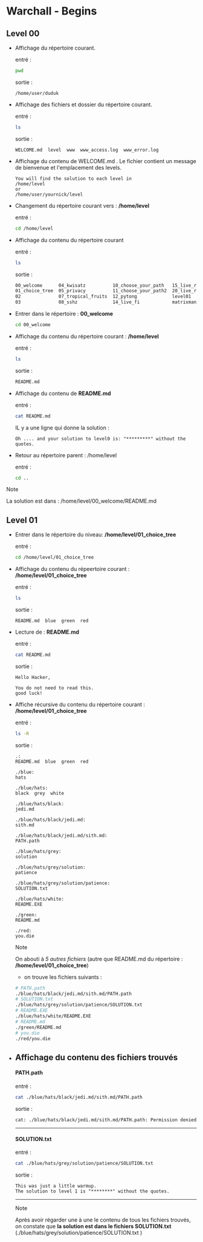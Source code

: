 # Warchall - Begins
## Level 00
- Affichage du répertoire courant.

    entré : 
    ```bash
    pwd
    ```
    sortie :
    ```
    /home/user/duduk
    ```
- Affichage des fichiers et dossier du répertoire courant.
    
    entré : 
    ```bash
    ls
    ```
    sortie :
    ```
    WELCOME.md  level  www  www_access.log  www_error.log
    ```
- Affichage du contenu de WELCOME.md .
    Le fichier contient un message de bienvenue et l'emplacement des levels.

    ```
    You will find the solution to each level in
    /home/level
    or
    /home/user/yournick/level
    ```
- Changement du répertoire courant vers : **/home/level**

    entré :
    ```bash
    cd /home/level
    ```
- Affichage du contenu du répertoire courant

    entré :
    ```bash
    ls
    ```

    sortie :
    ```bash
    00_welcome      04_kwisatz          10_choose_your_path   15_live_rfi  special
    01_choice_tree  05_privacy          11_choose_your_path2  20_live_rce
    02              07_tropical_fruits  12_pytong             level01
    03              08_sshz             14_live_fi            matrixman
    ```
- Entrer dans le répertoire : **00_welcome**
    
    ```bash
    cd 00_welcome
    ```
- Affichage du contenu du répertoire courant : **/home/level**

    entré :
    ```sh
    ls
    ```

    sortie :
    ```sh
    README.md
    ```
- Affichage du contenu de **README.md**

    entré :
    ```sh
    cat README.md
    ```

    IL y a une ligne qui donne la solution :
    ```
    Oh .... and your solution to level0 is: "*********" without the quotes.
    ```
- Retour au répertoire parent : /home/level 
    
    entré :
    ```sh
    cd ..
    ```
> [!NOTE]
> La solution est dans : /home/level/00_welcome/README.md

## Level 01
- Entrer dans le répertoire du niveau: **/home/level/01_choice_tree**

    entré :
    ```sh
    cd /home/level/01_choice_tree
    ```
- Affichage du contenu du répeertoire courant : **/home/level/01_choice_tree**

    entré :
    ```sh
    ls
    ```
    sortie :
    ```
    README.md  blue  green  red
    ```
- Lecture de : **README.md**

    entré :
    ```sh
    cat README.md
    ```
    sortie :
    ```
    Hello Hacker,

    You do not need to read this.
    good luck!

    ```
- Affiche récursive du contenu du répertoire courant : **/home/level/01_choice_tree**

    entré :
    ```sh
    ls -R
    ```
    sortie :
    ```
    .:
    README.md  blue  green  red

    ./blue:
    hats

    ./blue/hats:
    black  grey  white

    ./blue/hats/black:
    jedi.md

    ./blue/hats/black/jedi.md:
    sith.md

    ./blue/hats/black/jedi.md/sith.md:
    PATH.path

    ./blue/hats/grey:
    solution

    ./blue/hats/grey/solution:
    patience

    ./blue/hats/grey/solution/patience:
    SOLUTION.txt

    ./blue/hats/white:
    README.EXE

    ./green:
    README.md

    ./red:
    you.die
    ```

    > [!NOTE]
    > On abouti à _5 autres fichiers_ (autre que README.md du répertoire : **/home/level/01_choice_tree**)
    - on trouve les fichiers suivants :

    ```sh
    # PATH.path
    ./blue/hats/black/jedi.md/sith.md/PATH.path
    # SOLUTION.txt
    ./blue/hats/grey/solution/patience/SOLUTION.txt
    # README.EXE
    ./blue/hats/white/README.EXE
    # README.md
    ./green/README.md
    # you.die
    ./red/you.die
    ```
- Affichage du contenu des fichiers trouvés
    ----
    #### PATH.path
    entré : 
    ```sh
    cat ./blue/hats/black/jedi.md/sith.md/PATH.path
     ```
    sortie : 
    ```
    cat: ./blue/hats/black/jedi.md/sith.md/PATH.path: Permission denied
    ```
    ----
    #### SOLUTION.txt
    entré : 
    ```sh
    cat ./blue/hats/grey/solution/patience/SOLUTION.txt
     ```
    sortie : 
    ```
    This was just a little warmup.
    The solution to level 1 is "********" without the quotes.
    ```
    ----
    > [!NOTE]
    > Après avoir régarder une à une le contenu de tous les fichiers trouvés, on constate que **la solution est dans le fichiers SOLUTION.txt** (./blue/hats/grey/solution/patience/SOLUTION.txt
)
